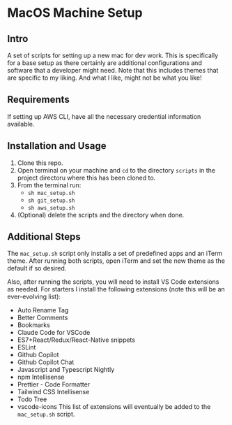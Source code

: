 # MacOS Machine Setup

## Intro

A set of scripts for setting up a new mac for dev work. This is specifically for a base setup as there certainly are additional configurations and software that a developer might need. Note that this includes themes that are specific to my liking. And what I like, might not be what you like!

## Requirements

If setting up AWS CLI, have all the necessary credential information available.

## Installation and Usage

1. Clone this repo.
2. Open terminal on your machine and `cd` to the directory `scripts` in the project directoru where this has been cloned to.
3. From the terminal run:
   - `sh mac_setup.sh`
   - `sh git_setup.sh`
   - `sh aws_setup.sh`
4. (Optional) delete the scripts and the directory when done.

## Additional Steps

The `mac_setup.sh` script only installs a set of predefined apps and an iTerm theme. After running both scripts, open iTerm and set the new theme as the default if so desired.

Also, after running the scripts, you will need to install VS Code extensions as needed. For starters I install the following extensions (note this will be an ever-evolving list):

- Auto Rename Tag
- Better Comments
- Bookmarks
- Claude Code for VSCode
- ES7+React/Redux/React-Native snippets
- ESLint
- Github Copilot
- Github Copilot Chat
- Javascript and Typescript Nightly
- npm Intellisense
- Prettier - Code Formatter
- Tailwind CSS Intellisense
- Todo Tree
- vscode-icons
  This list of extensions will eventually be added to the `mac_setup.sh` script.
